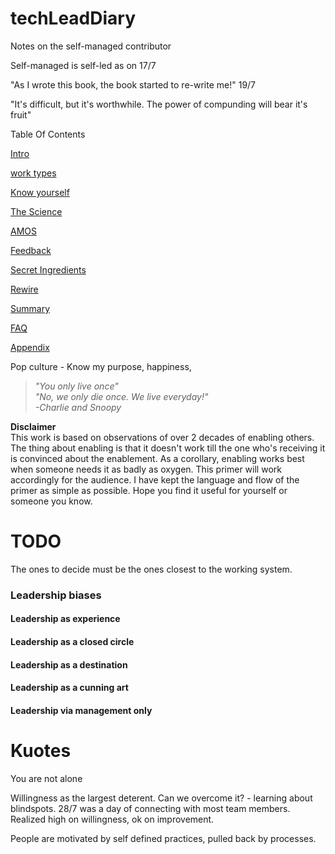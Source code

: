 # techLeadDiary
 Notes on the self-managed contributor

 Self-managed is self-led as on 17/7

"As I wrote this book, the book started to re-write me!"  19/7

"It's difficult, but it's worthwhile. The power of compunding will bear it's fruit"

Table Of Contents  

[Intro](Intro.md)  

[work types](ch2.md)

[Know yourself](grade2.md)

[The Science](grade3.md)

[AMOS](ch3.md)

[Feedback](feedback.md)

[Secret Ingredients](secretIngredients.md)

[Rewire](rewire_howto.md)

[Summary](summary.md)

[FAQ](faq.md)  

[Appendix](appendix.md)  


Pop culture - Know my purpose, happiness, 

>*"You only live once"  
"No, we only die once. We live everyday!"  
-Charlie and Snoopy* 



**Disclaimer**  
This work is based on observations of over 2 decades of enabling others. The thing about enabling is that it doesn't work till the one who's receiving it is convinced about the enablement. As a corollary, enabling works best when someone needs it as badly as oxygen. This primer will work accordingly for the audience.
I have kept the language and flow of the primer as simple as possible.
Hope you find it useful for yourself or someone you know.

TODO
=
The ones to decide must be the ones closest to the working system.
### Leadership biases
#### Leadership as experience
#### Leadership as a closed circle
#### Leadership as a destination
#### Leadership as a cunning art
#### Leadership via management only

Kuotes
=
You are not alone


Willingness as the largest deterent. Can we overcome it? - learning about blindspots.
28/7 was a day of connecting with most team members. Realized high on willingness, ok on improvement.


People are motivated by self defined practices, pulled back by processes.